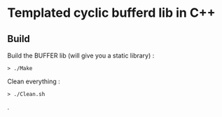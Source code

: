 # Templated cyclic bufferd lib in C++ 


## Build

Build the BUFFER lib (will give you a static library) :
```
> ./Make
```

Clean everything :
```
> ./Clean.sh
```

.